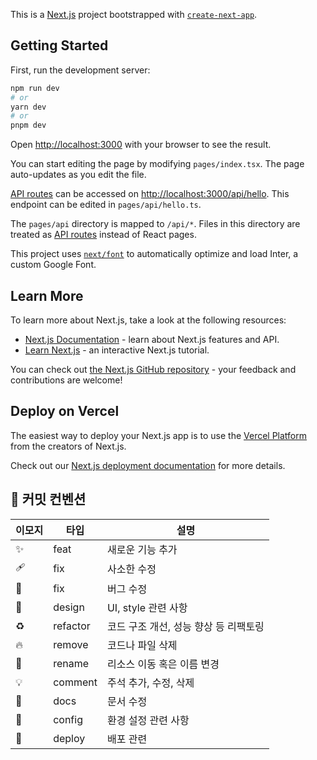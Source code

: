 This is a [Next.js](https://nextjs.org/) project bootstrapped with [`create-next-app`](https://github.com/vercel/next.js/tree/canary/packages/create-next-app).

## Getting Started

First, run the development server:

```bash
npm run dev
# or
yarn dev
# or
pnpm dev
```

Open [http://localhost:3000](http://localhost:3000) with your browser to see the result.

You can start editing the page by modifying `pages/index.tsx`. The page auto-updates as you edit the file.

[API routes](https://nextjs.org/docs/api-routes/introduction) can be accessed on [http://localhost:3000/api/hello](http://localhost:3000/api/hello). This endpoint can be edited in `pages/api/hello.ts`.

The `pages/api` directory is mapped to `/api/*`. Files in this directory are treated as [API routes](https://nextjs.org/docs/api-routes/introduction) instead of React pages.

This project uses [`next/font`](https://nextjs.org/docs/basic-features/font-optimization) to automatically optimize and load Inter, a custom Google Font.

## Learn More

To learn more about Next.js, take a look at the following resources:

- [Next.js Documentation](https://nextjs.org/docs) - learn about Next.js features and API.
- [Learn Next.js](https://nextjs.org/learn) - an interactive Next.js tutorial.

You can check out [the Next.js GitHub repository](https://github.com/vercel/next.js/) - your feedback and contributions are welcome!

## Deploy on Vercel

The easiest way to deploy your Next.js app is to use the [Vercel Platform](https://vercel.com/new?utm_medium=default-template&filter=next.js&utm_source=create-next-app&utm_campaign=create-next-app-readme) from the creators of Next.js.

Check out our [Next.js deployment documentation](https://nextjs.org/docs/deployment) for more details.


## 📝 커밋 컨벤션

| 이모지 | 타입     | 설명                                  |
| ------ | -------- | ------------------------------------- |
| ✨     | feat     | 새로운 기능 추가                      |
| 🩹     | fix      | 사소한 수정                           |
| 🐛     | fix      | 버그 수정                             |
| 💄     | design   | UI, style 관련 사항                   |
| ♻️     | refactor | 코드 구조 개선, 성능 향상 등 리팩토링 |
| 🔥     | remove   | 코드나 파일 삭제                      |
| 🚚     | rename   | 리소스 이동 혹은 이름 변경            |
| 💡     | comment  | 주석 추가, 수정, 삭제                 |
| 📝     | docs     | 문서 수정                             |
| 🔧     | config   | 환경 설정 관련 사항                   |
| 🚀     | deploy   | 배포 관련                             |